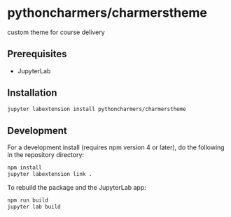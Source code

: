 # pythoncharmers/charmerstheme

custom theme for course delivery

## Prerequisites

* JupyterLab

## Installation

```bash
jupyter labextension install pythoncharmers/charmerstheme
```

## Development

For a development install (requires npm version 4 or later), do the following in the repository directory:

```bash
npm install
jupyter labextension link .
```

To rebuild the package and the JupyterLab app:

```bash
npm run build
jupyter lab build
```
